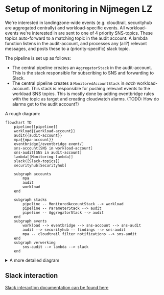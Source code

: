 # Setup of monitoring in Nijmegen LZ

We're interested in landingzone-wide events (e.g. cloudtrail, securityhub are aggregated centrally) and workload-specific events. All workload-events we're interested in are sent to one of 4 priority SNS-topics. These topics
auto-forward to a matching topic in the audit account. A lambda function listens in the audit-account, and processes any (all?) relevant messages, and posts these to a (priority-specific) slack topic. 

The pipeline is set up as follows:
- The central pipeline creates an `AggregatorStack` in the audit-account. This is the stack responsible for subscribing to SNS and forwarding to Slack.
- The central pipeline creates a `MonitoredAccountStack` in *each* workload-account. This stack is responsible for pushing relevant events to the workload SNS topics. This is mostly done by adding eventbridge rules with the topic as target and creating cloudwatch alarms. (TODO: How do alarms get to the audit account?)

A rough diagram:

```mermaid
flowchart TD
    pipeline[[pipeline]]
    workload{{workload-account}}
    audit{{audit-account}}
    mpa{{mpa-account}}
    eventbridge[/eventbridge event/]
    sns-account[SNS in workload-account]
    sns-audit[SNS in audit-account]
    lambda[[Monitoring-lambda]]
    slack([Slack-topics])
    securityhub[Securityhub]

    subgraph accounts
        mpa
        audit
        workload
    end

    subgraph stacks
        pipeline -- MonitoredAccountStack --> workload
        pipeline -- ParameterStack --> audit
        pipeline -- AggregatorStack --> audit
    end
    subgraph events
        workload --> eventbridge --> sns-account --> sns-audit
        audit --> securityhub -- findings --> sns-audit
        mpa -- cloudtrail filter notifications --> sns-audit
    end
    subgraph verwerking
        sns-audit --> lambda --> slack
    end
```

<details>
  <summary>A more detailed diagram</summary>
  Below we'll find a more detailed diagram of the monitoring troughout the landingzone.
  
```mermaid
flowchart TD
    pipeline[[pipeline]]
    workloadEventbridge[/eventbridge events/]
    orgtrail[/orgtrail/]
    sns-account[SNS in workload-account]
    sns-mpa[SNS in mpa-account]
    sns-audit[SNS in audit-account]
    monitoringLambda[[Monitoring-lambda]]
    securityHubOverviewLambda[[SecurityHubOverview-lambda]]
    xebiaOrgTrailLambda[[OrgTrail monitor xebia]]
    nijmegenOrgTrailLambda[[OrgTrail monitor Nijmegen]]
    slack([Slack])
    securityhub[Securityhub]
    inspector[Inspector]
    guardduty[GuardDuty]
    cloudwatch[CloudWatch in workload-account]
    securityHubEventbridgeEvent[/eventbridge event/]

    subgraph mpa-account
        orgtrail
        sns-mpa
        xebiaOrgTrailLambda
        nijmegenOrgTrailLambda
        orgtrail -- events --> nijmegenOrgTrailLambda
        orgtrail -- events --> xebiaOrgTrailLambda
        nijmegenOrgTrailLambda -- notifications --> sns-mpa
    end
    
    sns-account -- forwarded --> sns-audit
    sns-mpa -- forwarded --> sns-audit

    subgraph workload-accounts
        cloudwatch
        workloadEventbridge
        sns-account
        workloadEventbridge -- subscriptions --> sns-account
        cloudwatch -- alarms and log subscriptions --> sns-account
        xebiaOrgTrailLambda -- push metrics --> cloudwatch
    end

    subgraph audit-account
        monitoringLambda
        securityHubOverviewLambda
        securityhub
        inspector -- findings --> securityhub
        guardduty -- findings --> securityhub
        securityhub --> securityHubEventbridgeEvent --> sns-audit
        sns-audit --> monitoringLambda
        monitoringLambda --> slack
        securityhub -- findings --> securityHubOverviewLambda
        securityHubOverviewLambda -- high and ciritcal findings --> slack
    end

    pipeline -- MonitoredAccountStack --> workload-accounts
    pipeline -- "Parameter- and AggregatorStack" --> audit-account
    pipeline -- MpaMonitoringStack --> mpa-account
```
</details> 

## Slack interaction
[Slack interaction documentation can be found here](./SlackInteraction.md)